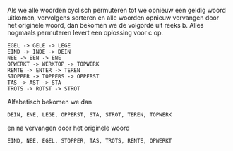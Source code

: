 Als we alle woorden cyclisch permuteren tot we opnieuw een geldig woord uitkomen, vervolgens sorteren en alle woorden opnieuw vervangen door het originele woord, dan bekomen we de volgorde uit reeks b.
Alles nogmaals permuteren levert een oplossing voor c op.

```
EGEL -> GELE -> LEGE
EIND -> INDE -> DEIN
NEE -> EEN -> ENE
OPWERKT -> WERKTOP -> TOPWERK
RENTE -> ENTER -> TEREN
STOPPER -> TOPPERS -> OPPERST
TAS -> AST -> STA
TROTS -> ROTST -> STROT
```

Alfabetisch bekomen we dan
```
DEIN, ENE, LEGE, OPPERST, STA, STROT, TEREN, TOPWERK
```
en na vervangen door het originele woord
```
EIND, NEE, EGEL, STOPPER, TAS, TROTS, RENTE, OPWERKT
```

